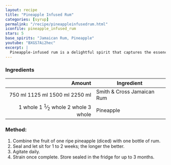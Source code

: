 ```yaml
---
layout: recipe
title: "Pineapple Infused Rum"
categories: [syrup]
permalink: "/recipe/pineappleinfusedrum.html"
iconfile: pineapple_infused_rum
stars: 5
base_spirits: "Jamaican Rum, Pineapple"
youtube: "BXGS7Ai2hec"
excerpt: |
  Pineapple-infused rum is a delightful spirit that captures the essence of tropical paradise. Made by steeping fresh pineapple in high-quality rum, the  result is a sweet and fruity concoction that's perfect for sipping on its own or incorporating into a variety of cocktails.
---
```


### Ingredients

|  Amount | Ingredient                 |
| ------: | -------------------------- |
|  <span class="onex active">750 ml </span> <span class="onehalfx">1125 ml </span> <span class="twox">1500 ml </span> <span class="threex">2250 ml </span>| Smith & Cross Jamaican Rum |
| <span class="onex active">1 whole </span> <span class="onehalfx">1 <sup>1</sup>&frasl;<sub>2</sub> whole </span> <span class="twox">2 whole </span> <span class="threex">3 whole </span>| Pineapple                  |

### Method:

1. Combine the fruit of one ripe pineapple (diced) with one bottle of rum.
2. Seal and let sit for 1 to 2 weeks; the longer the better.
3. Agitate daily.
4. Strain once complete. Store sealed in the fridge for up to 3 months.

    
<script type="application/ld+json">
{
  "@context": "https://schema.org",
  "@type": "Recipe",
  "author": "{{ page.author }}",
  "description": "{{ page.excerpt | strip_html | replace: '"', "'" }}",
  "image": "{% for ingredient in site.data[page.iconfile].images.ingredient limit: 1 %}{{ ingredient.url }}{% endfor %}",
  "recipeIngredient": [  " 750 ml Smith & Cross Jamaican Rum",
  "1 whole Pineapple "],
  "name": "{{ page.title }}",
  "recipeInstructions": "",
  "recipeYield": "1 cocktail",
  "recipeCategory": "cocktail"
}
</script>

    